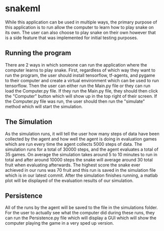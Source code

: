 # snakeml
While this application can be used in multiple ways, the primary
purpose of this application is to run allow the computer to learn 
how to play snake on its own. The user can also choose to play 
snake on their own however that is a side feature that was 
implemented for initial testing purposes. 

## Running the program
There are 2 ways in which someone can run the application
where the computer learns to play snake. First, regardless of 
which way they want to run the program, the user should 
install tensorflow, tf-agents, and pygame to their computer and 
create a virtual environment which can be used to run tensorflow.
Then the user can either run the Main.py file or they can run
load the Computer.py file. If they run the Main.py file, they 
should then click the "Computer" button which will show up in the
top right of their screen. If the Computer.py file was run, the
user should then run the "simulate" method which will start the 
simulation. 

## The Simulation
As the simulation runs, it will tell the user how many steps of 
data have been collected by the agent and how well the agent is 
doing in evaluation games which are run every time the agent
collects 5000 steps of data. The simulation runs for a total of 
30000 steps, and the agent evaluates a total of 35 games. On 
average the simulation takes around 5 to 10 minutes to run in total
and after around 10000 steps the snake will average around 30 total
fruit when evaluating afterwards. The highest score the snake ever
achieved in our runs was 70 fruit and this run is saved in the 
simulation file which is in our latest commit. After the simulation 
finishes running, a matlab plot will be displayed of the evaluation
results of our simulation.

## Persistence
All of the runs by the agent will be saved to the file in the 
simulations folder. For the user to actually see what the computer
did during these runs, they can run the Persistence.py file which
will display a GUI which will show the computer playing the game
in a very sped up version. 
